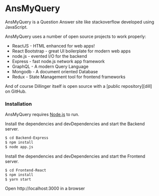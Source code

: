 # AnsMyQuery

AnsMyQuery is a Question Answer site like stackoverflow developed using JavaScript.

AnsMyQuery uses a number of open source projects to work properly:

* ReactJS - HTML enhanced for web apps!
* React Bootstrap - great UI boilerplate for modern web apps
* node.js - evented I/O for the backend
* Express - fast node.js network app framework
* GraphQL - A modern Query Language
* Mongodb - A document oriented Database
* Redux - State Management tool for frontend frameworks

And of course Dillinger itself is open source with a [public repository][dill]
 on GitHub.

### Installation

AnsMyQuery requires [Node.js](https://nodejs.org/) to run.

Install the dependencies and devDependencies and start the Backend server.
```sh
$ cd Backend-Express
$ npm install
$ node app.js
```

Install the dependencies and devDependencies and start the Frontend server.
```sh
$ cd Frontend-React
$ npm install
$ yarn start
```

Open http://localhost:3000 in a browser
